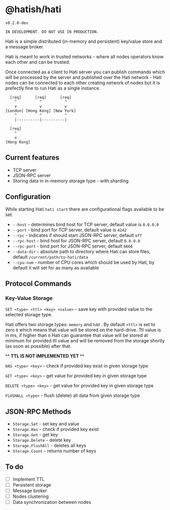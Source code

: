 # @hatish/hati

`v0.2.0-dev`

```
IN DEVELOPMENT. DO NOT USE IN PRODUCTION.
```

Hati is a simple distributed (in-memory and persistent) key/value store and a message broker.

Hati is meant to work in trusted networks - where all nodes operators know each other and can be trusted.

Once connected as a client to Hati server you can publish commands which will be processed by the server and published over the Hati network - Hati nodes can be connected to each other creating network of nodes but it is prefectly fine to run Hati as a single instance.

```
  [req]      [req]      [req]
    ^          ^          ^
    v          v          v
[London] [Hong Kong] [New York]
    ^          ^          ^
    |----------|----------|
```

```
  [req]
    ^
    v
[Hong Kong]
```

## Current features

- TCP server
- JSON-RPC server
- Storing data in in-memory storage type - with sharding

## Configuration

While starting Hati `hati start` there are configurational flags available to be set.

- `--host` - determines bind host for TCP server, default value is `0.0.0.0`
- `--port` - bind port for TCP server, default value is `4242`
- `--rpc` - indicates if should start JSON-RPC server, default `off`
- `--rpc-host` - bind host for JSON-RPC server, default `0.0.0.0`
- `--rpc-port` - bind port for JSON-RPC server, default `6666`
- `--data-dir` - absolute path to directory where Hati can store files, default `/current/path/to-hati/data`
- `--cpu-num` - number of CPU cores which should be used by Hati, by default it will set for as many as available

## Protocol Commands

### Key-Value Storage

`SET <type> <ttl> <key> <value>` - save key with provided value to the selected storage type.

Hati offers two storage types: `memory` and `hdd` . By default `<ttl>` is set to zero `0` which means that value will be stored on the hard-drive. Ttl value is in ms, if higher than `0` Hati can guarantee that value will be stored at minimum for provided ttl value and will be removed from the storage shortly (as soon as possible) after that.

**^^ TTL IS NOT IMPLEMENTED YET ^^**

`HAS <type> <key>` - check if provided key exist in given storage type

`GET <type> <key>` - get value for provided key in given storage type

`DELETE <type> <key>` - get value for provided key in given storage type

`FLUSHALL <type>` - flush (delete) all data from given storage type

## JSON-RPC Methods

- `Storage.Set` - set key and value
- `Storage.Has` - check if provided key exist
- `Storage.Get` - get key
- `Storage.Delete` - delete key
- `Storage.FlushAll` - deletes all keys
- `Storage.Count` - returns number of keys

## To do

- [ ] Implement TTL
- [ ] Persistent storage
- [ ] Message broker
- [ ] Nodes clustering
- [ ] Data synchronization between nodes
